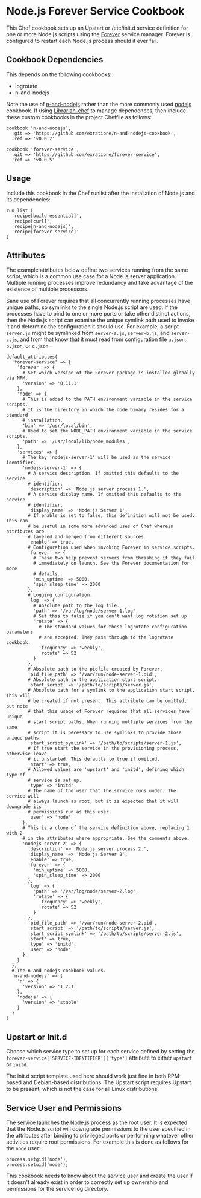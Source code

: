# Node.js Forever Service Cookbook

This Chef cookbook sets up an Upstart or /etc/init.d service definition for one
or more Node.js scripts using the [Forever][0] service manager. Forever is
configured to restart each Node.js process should it ever fail.

## Cookbook Dependencies

This depends on the following cookbooks:

  * logrotate
  * n-and-nodejs

Note the use of [n-and-nodejs][1] rather than the more commonly used [nodejs][2]
cookbook. If using [Librarian-chef][3] to manage dependences, then include these
custom cookbooks in the project Cheffile as follows:

```
cookbook 'n-and-nodejs',
  :git => 'https://github.com/exratione/n-and-nodejs-cookbook',
  :ref => 'v0.0.2'

cookbook 'forever-service',
  :git => 'https://github.com/exratione/forever-service',
  :ref => 'v0.0.5'
```

## Usage

Include this cookbook in the Chef runlist after the installation of Node.js and
its dependencies:

```
run_list [
  'recipe[build-essential]',
  'recipe[curl]',
  'recipe[n-and-nodejs]',
  'recipe[forever-service]'
]
```

## Attributes

The example attributes below define two services running from the same script,
which is a common use case for a Node.js server application. Multiple running
processes improve redundancy and take advantage of the existence of multiple
processors.

Sane use of Forever requires that all concurrently running processes have unique
paths, so symlinks to the single Node.js script are used. If the processes have
to bind to one or more ports or take other distinct actions, then the Node.js
script can examine the unique symlink path used to invoke it and determine the
configuration it should use. For example, a script `server.js` might be
symlinked from `server-a.js`, `server-b.js`, and `server-c.js`, and from that
know that it must read from configuration file `a.json`, `b.json`, or `c.json`.

```
default_attributes(
  'forever-service' => {
    'forever' => {
      # Set which version of the Forever package is installed globally via NPM.
      'version' => '0.11.1'
    },
    'node' => {
      # This is added to the PATH environment variable in the service scripts.
      # It is the directory in which the node binary resides for a standard
      # installation.
      'bin' => '/usr/local/bin',
      # Used to set the NODE_PATH environment variable in the service scripts.
      'path' => '/usr/local/lib/node_modules',
    },
    'services' => {
      # The key 'nodejs-server-1' will be used as the service identifier.
      'nodejs-server-1' => {
        # A service description. If omitted this defaults to the service
        # identifier.
        'description' => 'Node.js server process 1.',
        # A service display name. If omitted this defaults to the service
        # identifier.
        'display_name' => 'Node.js Server 1',
        # If enable is set to false, this definition will not be used. This can
        # be useful in some more advanced uses of Chef wherein attributes are
        # layered and merged from different sources.
        'enable' => true,
        # Configuration used when invoking Forever in service scripts.
        'forever' => {
          # These two help prevent servers from thrashing if they fail
          # immediately on launch. See the Forever documentation for more
          # details.
          'min_uptime' => 5000,
          'spin_sleep_time' => 2000
        },
        # Logging configuration.
        'log' => {
          # Absolute path to the log file.
          'path' => '/var/log/node/server-1.log',
          # Set this to false if you don't want log rotation set up.
          'rotate' => {
            # The standard values for these logrotate configuration parameters
            # are accepted. They pass through to the logrotate cookbook.
            'frequency' => 'weekly',
            'rotate' => 52
          }
        },
        # Absolute path to the pidfile created by Forever.
        'pid_file_path' => '/var/run/node-server-1.pid',
        # Absolute path to the application start script.
        'start_script' => '/path/to/scripts/server.js',
        # Absolute path for a symlink to the application start script. This will
        # be created if not present. This attribute can be omitted, but note
        # that this usage of Forever requires that all services have unique
        # start script paths. When running multiple services from the same
        # script it is necessary to use symlinks to provide those unique paths.
        'start_script_symlink' => '/path/to/scripts/server-1.js',
        # If true start the service in the provisioning process, otherwise leave
        # it unstarted. This defaults to true if omitted.
        'start' => true,
        # Allowed values are 'upstart' and 'initd', defining which type of
        # service is set up.
        'type' => 'initd',
        # The name of the user that the service runs under. The service will
        # always launch as root, but it is expected that it will downgrade its
        # permissions run as this user.
        'user' => 'node'
      },
      # This is a clone of the service definition above, replacing 1 with 2
      # in the attributes where appropriate. See the comments above.
      'nodejs-server-2' => {
        'description' => 'Node.js server process 2.',
        'display_name' => 'Node.js Server 2',
        'enable' => true,
        'forever' => {
          'min_uptime' => 5000,
          'spin_sleep_time' => 2000
        },
        'log' => {
          'path' => '/var/log/node/server-2.log',
          'rotate' => {
            'frequency' => 'weekly',
            'rotate' => 52
          }
        },
        'pid_file_path' => '/var/run/node-server-2.pid',
        'start_script' => '/path/to/scripts/server.js',
        'start_script_symlink' => '/path/to/scripts/server-2.js',
        'start' => true,
        'type' => 'initd',
        'user' => 'node'
      }
    }
  },
  # The n-and-nodejs cookbook values.
  'n-and-nodejs' => {
    'n' => {
      'version' => '1.2.1'
    },
    'nodejs' => {
      'version' => 'stable'
    }
  }
)
```

## Upstart or Init.d

Choose which service type to set up for each service defined by setting the
`forever-service['SERVICE-IDENTIFIER']['type']` attribute to either `upstart` or
`initd`.

The init.d script template used here should work just fine in both RPM-based and
Debian-based distributions. The Upstart script requires Upstart to be present,
which is not the case for all Linux distributions.

## Service User and Permissions

The service launches the Node.js process as the root user. It is expected that
the Node.js script will downgrade permissions to the user specified in the
attributes after binding to privileged ports or performing whatever other
activities require root permissions. For example this is done as follows for
the `node` user:

```
process.setgid('node');
process.setuid('node');
```

This cookbook needs to know about the service user and create the user if it
doesn't already exist in order to correctly set up ownership and permissions
for the service log directory.

[0]: https://github.com/nodejitsu/forever
[1]: https://github.com/exratione/n-and-nodejs-cookbook
[2]: https://github.com/mdxp/nodejs-cookbook
[3]: https://github.com/applicationsonline/librarian-chef
